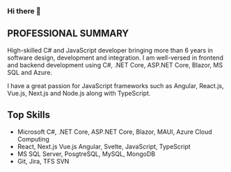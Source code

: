 ### Hi there 👋
## PROFESSIONAL SUMMARY

High-skilled C# and JavaScript developer bringing more than 6 years in software design, development and integration. I am well-versed in frontend and backend development using C#, .NET Core, ASP.NET Core, Blazor, MS SQL and  Azure.

I have a great passion for JavaScript frameworks such as Angular, React.js, Vue.js, Next.js and Node.js along with TypeScript.

## Top Skills

- Microsoft C#, .NET Core, ASP.NET Core, Blazor, MAUI, Azure Cloud Computing
- React, Next.js Vue.js Angular, Svelte, JavaScript, TypeScript
- MS SQL Server, PosgtreSQL, MySQL, MongoDB
- Git, Jira, TFS SVN

